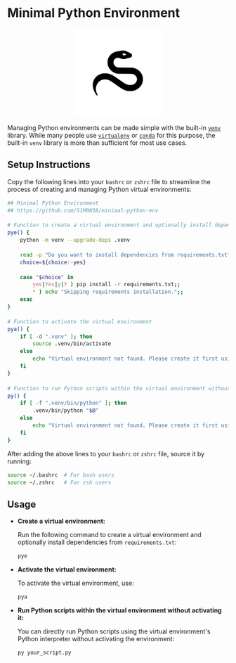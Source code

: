# Minimal Python Environment

<p align="center">
  <img src="https://raw.githubusercontent.com/S1M0N38/minimal-python-env/main/snake.svg" alt="Snake Logo" width="200"/>
</p>

Managing Python environments can be made simple with the built-in [`venv`](https://docs.python.org/3/library/venv.html) library. While many people use [`virtualenv`](https://virtualenv.pypa.io/en/latest/index.html) or [`conda`](https://docs.conda.io/projects/conda/en/latest/commands/index.html) for this purpose, the built-in `venv` library is more than sufficient for most use cases.

## Setup Instructions

Copy the following lines into your `bashrc` or `zshrc` file to streamline the process of creating and managing Python virtual environments:

```bash
## Minimal Python Environment 
## https://github.com/S1M0N38/minimal-python-env

# Function to create a virtual environment and optionally install dependencies
pye() {
    python -m venv --upgrade-deps .venv

    read -p "Do you want to install dependencies from requirements.txt? (yes/no) [yes]: " choice
    choice=${choice:-yes}

    case "$choice" in 
        yes|Yes|y|Y ) pip install -r requirements.txt;;
        * ) echo "Skipping requirements installation.";;
    esac
}

# Function to activate the virtual environment
pya() {
    if [ -d ".venv" ]; then
        source .venv/bin/activate
    else
        echo "Virtual environment not found. Please create it first using 'pye'."
    fi
}

# Function to run Python scripts within the virtual environment without activating it
py() {
    if [ -f ".venv/bin/python" ]; then
        .venv/bin/python "$@"
    else
        echo "Virtual environment not found. Please create it first using 'pye'."
    fi
}
```

After adding the above lines to your `bashrc` or `zshrc` file, source it by running:

```bash
source ~/.bashrc  # For bash users
source ~/.zshrc   # For zsh users
```

## Usage

- **Create a virtual environment:**

  Run the following command to create a virtual environment and optionally install dependencies from `requirements.txt`:

  ```bash
  pye
  ```

- **Activate the virtual environment:**

  To activate the virtual environment, use:

  ```bash
  pya
  ```

- **Run Python scripts within the virtual environment without activating it:**

  You can directly run Python scripts using the virtual environment's Python interpreter without activating the environment:

  ```bash
  py your_script.py
  ```

